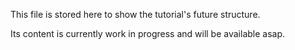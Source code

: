 This file is stored here to show the tutorial's future structure.

Its content is currently work in progress and will be available asap.